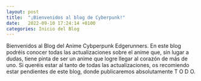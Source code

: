 ```yaml
---
layout: post
title:  "¡Bienvenidos al blog de Cyberpunk!"
date:   2022-09-10 17:24:14 +0100
categories: Inicio del Blog
---
```

Bienvenidos al Blog del Anime Cybperpunk Edgerunners. En este blog podréis conocer todas las actualizaciones sobre el anime que, sin lugar a dudas, tiene pinta de ser un anime que logre llegar al corazón de más de uno. Si queréis estar al tanto de todas las actualizaciones, os recomiendo estar pendientes de este blog, donde publicaremos absolutamente T O D O. 